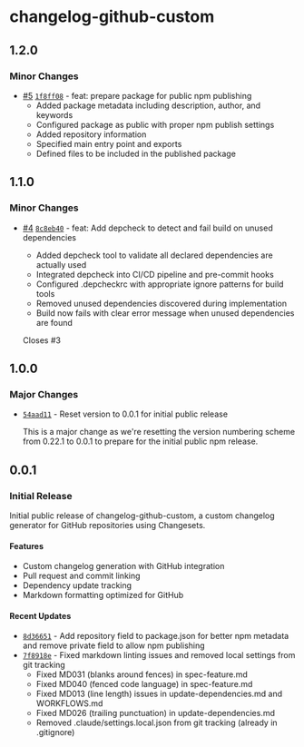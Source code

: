 # changelog-github-custom

## 1.2.0

### Minor Changes

- [#5](https://github.com/sapientpants/changelog-github-custom/pull/5) [`1f8ff08`](https://github.com/sapientpants/changelog-github-custom/commit/1f8ff08404100a6dd2d180d3239cdb42382dbe66) - feat: prepare package for public npm publishing
  - Added package metadata including description, author, and keywords
  - Configured package as public with proper npm publish settings
  - Added repository information
  - Specified main entry point and exports
  - Defined files to be included in the published package

## 1.1.0

### Minor Changes

- [#4](https://github.com/sapientpants/changelog-github-custom/pull/4) [`8c8eb40`](https://github.com/sapientpants/changelog-github-custom/commit/8c8eb4009004afd86b57fc5032bbebac4cc4e7ae) - feat: Add depcheck to detect and fail build on unused dependencies
  - Added depcheck tool to validate all declared dependencies are actually used
  - Integrated depcheck into CI/CD pipeline and pre-commit hooks
  - Configured .depcheckrc with appropriate ignore patterns for build tools
  - Removed unused dependencies discovered during implementation
  - Build now fails with clear error message when unused dependencies are found

  Closes #3

## 1.0.0

### Major Changes

- [`54aad11`](https://github.com/sapientpants/changelog-github-custom/commit/54aad111564b1b07115efb92bf00e06923b7751a) - Reset version to 0.0.1 for initial public release

  This is a major change as we're resetting the version numbering scheme from 0.22.1 to 0.0.1 to prepare for the initial public npm release.

## 0.0.1

### Initial Release

Initial public release of changelog-github-custom, a custom changelog generator for GitHub repositories using Changesets.

#### Features

- Custom changelog generation with GitHub integration
- Pull request and commit linking
- Dependency update tracking
- Markdown formatting optimized for GitHub

#### Recent Updates

- [`8d36651`](https://github.com/sapientpants/changelog-github-custom/commit/8d366518b7dcf9cf05ccaf1e14050d94d21caa24) - Add repository field to package.json for better npm metadata and remove private field to allow npm publishing
- [`7f8918e`](https://github.com/sapientpants/changelog-github-custom/commit/7f8918e1b1523d2eec1744a2da9b964a59591925) - Fixed markdown linting issues and removed local settings from git tracking
  - Fixed MD031 (blanks around fences) in spec-feature.md
  - Fixed MD040 (fenced code language) in spec-feature.md
  - Fixed MD013 (line length) issues in update-dependencies.md and WORKFLOWS.md
  - Fixed MD026 (trailing punctuation) in update-dependencies.md
  - Removed .claude/settings.local.json from git tracking (already in .gitignore)

